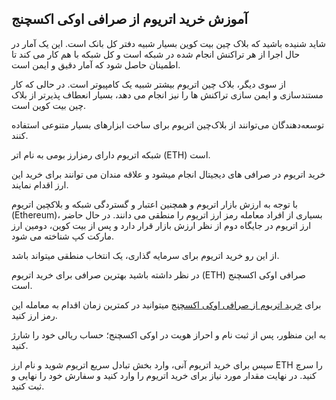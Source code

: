 

## آموزش خرید اتریوم از صرافی اوکی اکسچنج

شاید شنیده باشید که بلاک چین بیت کوین بسیار شبیه دفتر کل بانک است. این یک آمار در حال اجرا از هر تراکنش انجام شده در شبکه است و کل شبکه با هم کار می کند تا اطمینان حاصل شود که آمار دقیق و ایمن است.

از سوی دیگر، بلاک چین اتریوم بیشتر شبیه یک کامپیوتر است. در حالی که کار مستندسازی و ایمن سازی تراکنش ها را نیز انجام می دهد، بسیار انعطاف پذیرتر از بلاک چین بیت کوین است.

توسعه‌دهندگان می‌توانند از بلاک‌چین اتریوم برای ساخت ابزارهای بسیار متنوعی استفاده کنند.

شبکه اتریوم دارای رمزارز بومی به نام اتر (ETH) است.

خرید اتریوم در صرافی های دیجیتال انجام میشود و علاقه مندان می توانند برای خرید این ارز اقدام نمایند.

با توجه به ارزش بازار اتریوم و همچنین اعتبار و گستردگی شبکه و بلاکچین اتریوم (Ethereum)، بسیاری از افراد معامله رمز ارز اتریوم را منطقی می دانند. در حال حاضر ارز اتریوم در جایگاه دوم از نظر ارزش بازار قرار دارد و پس از بیت کوین، دومین ارز مارکت کپ شناخته می شود.

از این رو خرید اتریوم برای سرمایه گذاری، یک انتخاب منطقی میتواند باشد.

در نظر داشته باشید بهترین صرافی برای خرید اتریوم (ETH) صرافی اوکی اکسچنج است.

برای [خرید اتریوم از صرافی اوکی اکسچنج](https://ok-ex.io/buy-and-sell/ETH/) میتوانید در کمترین زمان اقدام به معامله این رمز ارز کنید.

به این منظور، پس از ثبت نام و احراز هویت در اوکی اکسچنج؛ حساب ریالی خود را شارژ کنید.

سپس برای خرید اتریوم آنی، وارد بخش تبادل سریع اتریوم شوید و نام ارز ETH را سرچ کنید. در نهایت مقدار مورد نیاز برای خرید اتریوم را وارد کنید و سفارش خود را نهایی و ثبت کنید.
